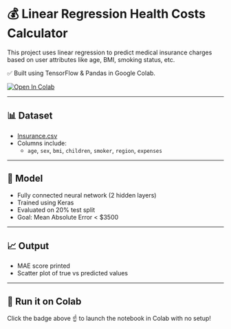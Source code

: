 # 💰 Linear Regression Health Costs Calculator

This project uses linear regression to predict medical insurance charges based on user attributes like age, BMI, smoking status, etc.

✅ Built using TensorFlow & Pandas in Google Colab.

[![Open In Colab](https://colab.research.google.com/assets/colab-badge.svg)](https://colab.research.google.com/drive/13Ig3jx9bCS8lITYXOA730922FvMmpcWC?usp=sharing)

---

## 📊 Dataset

- [Insurance.csv](https://raw.githubusercontent.com/stedy/Machine-Learning-with-R-datasets/master/insurance.csv)
- Columns include:
  - `age`, `sex`, `bmi`, `children`, `smoker`, `region`, `expenses`

---

## 🧠 Model

- Fully connected neural network (2 hidden layers)
- Trained using Keras
- Evaluated on 20% test split
- Goal: Mean Absolute Error < $3500

---

## 📈 Output

- MAE score printed
- Scatter plot of true vs predicted values

---

## 🚀 Run it on Colab

Click the badge above ☝️ to launch the notebook in Colab with no setup!
